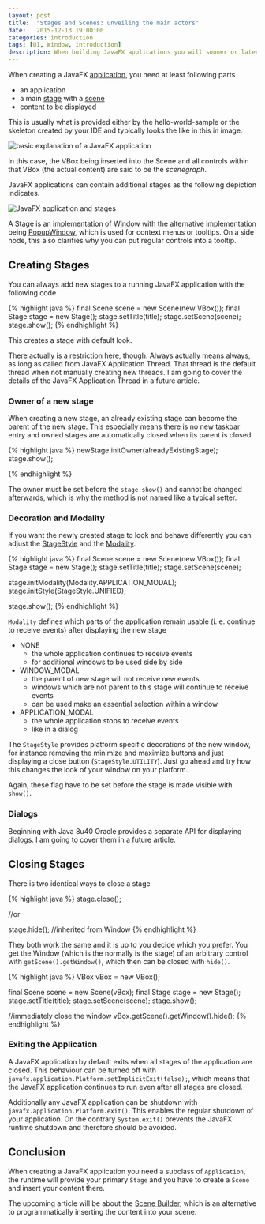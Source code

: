```yaml
---
layout: post
title:  "Stages and Scenes: unveiling the main actors"
date:   2015-12-13 19:00:00
categories: introduction
tags: [UI, Window, introduction]
description: When building JavaFX applications you will sooner or later need to create new windows. This articles provides you with all the details of creating a window and explains the concept of Stages and Scenes.
---
```


When creating a JavaFX [application](http://docs.oracle.com/javase/8/javafx/api/javafx/application/Application.html), you need at least following parts
  - an application
  - a main [stage](http://docs.oracle.com/javase/8/javafx/api/javafx/stage/Stage.html) with a [scene](http://docs.oracle.com/javase/8/javafx/api/javafx/scene/Scene.html)
  - content to be displayed

This is usually what is provided either by the hello-world-sample or the skeleton created by your IDE and typically looks the like in this in image.

![basic explanation of a JavaFX application]({{site.baseurl}}/img/fx/hello-javafx.png "Anatomy of a JavaFX application")

In this case, the VBox being inserted into the Scene and all controls within that VBox (the actual content) are said to be the *scenegraph*.

JavaFX applications can contain additional stages as the following depiction indicates.

![JavaFX application and stages]({{site.baseurl}}/img/fx/stages.png "JavaFX application and its stages")

A Stage is an implementation of [Window](http://docs.oracle.com/javase/8/javafx/api/javafx/stage/Window.html) with the alternative implementation being [PopupWindow](http://docs.oracle.com/javase/8/javafx/api/javafx/stage/PopupWindow.html), which is used for context menus or tooltips. On a side node, this also clarifies why you can put regular controls into a tooltip.

## Creating Stages

You can always add new stages to a running JavaFX application with the following code

{% highlight java %}
final Scene scene = new Scene(new VBox());
final Stage stage = new Stage();
stage.setTitle(title);
stage.setScene(scene);
stage.show();
{% endhighlight %}

This creates a stage with default look.

There actually is a restriction here, though. Always actually means always, as long as called from JavaFX Application Thread. That thread is the default thread when not manually creating new threads. I am going to cover the details of the  JavaFX Application Thread in a future article.

### Owner of a new stage

When creating a new stage, an already existing stage can become the parent of the new stage. This especially means there is no new taskbar entry and owned stages are automatically closed when its parent is closed.

{% highlight java %}
newStage.initOwner(alreadyExistingStage);
stage.show();

{% endhighlight %}

The owner must be set before the `stage.show()` and cannot be changed afterwards, which is why the method is not named like a typical setter.

### Decoration and Modality

If you want the newly created stage to look and behave differently you can adjust the [StageStyle](http://docs.oracle.com/javase/8/javafx/api/javafx/stage/StageStyle.html) and the [Modality](http://docs.oracle.com/javase/8/javafx/api/javafx/stage/Modality.html).

{% highlight java %}
final Scene scene = new Scene(new VBox());
final Stage stage = new Stage();
stage.setTitle(title);
stage.setScene(scene);

stage.initModality(Modality.APPLICATION_MODAL);
stage.initStyle(StageStyle.UNIFIED);

stage.show();
{% endhighlight %}

`Modality` defines which parts of the application remain usable (i. e. continue to receive events) after displaying the new stage

- NONE
    - the whole application continues to receive events
    - for additional windows to be used side by side
- WINDOW_MODAL
    - the parent of new stage will not receive new events
    - windows which are not parent to this stage will continue to receive events
    - can be used make an essential selection within a window
- APPLICATION_MODAL
    - the whole application stops to receive events
    - like in a dialog

The `StageStyle` provides platform specific decorations of the new window, for instance removing the minimize and maximize buttons and just displaying a close button (`StageStyle.UTILITY`). Just go ahead and try how this changes the look of your window on your platform.

Again, these flag have to be set before the stage is made visible with `show()`.

### Dialogs

Beginning with Java 8u40 Oracle provides a separate API for displaying dialogs. I am going to cover them in a future article.

##  Closing Stages

There is two identical ways to close a stage

{% highlight java %}
stage.close();

//or

stage.hide(); //inherited from Window
{% endhighlight %}

They both work the same and it is up to you decide which you prefer. You get the Window (which is the normally is the stage) of an arbitrary control with `getScene().getWindow()`, which then can be closed with `hide()`.

 {% highlight java %}
VBox vBox = new VBox();

final Scene scene = new Scene(vBox);
final Stage stage = new Stage();
stage.setTitle(title);
stage.setScene(scene);
stage.show();

//immediately close the window
vBox.getScene().getWindow().hide();
 {% endhighlight %}

### Exiting the Application

A JavaFX application by default exits when all stages of the application are closed. This behaviour can be turned off with `javafx.application.Platform.setImplicitExit(false);`, which means that the JavaFX application continues to run even after all stages are closed.

Additionally any JavaFX application can be shutdown with `javafx.application.Platform.exit()`. This enables the regular shutdown of your application. On the contrary `System.exit()` prevents the JavaFX runtime shutdown and therefore should be avoided.

## Conclusion

When creating a JavaFX application you need a subclass of `Application`, the runtime will provide your primary `Stage` and you have to create  a `Scene` and insert your content there.

The upcoming article will be about the [Scene Builder](http://gluonhq.com/open-source/scene-builder/), which is an alternative to programmatically inserting the content into your scene.



